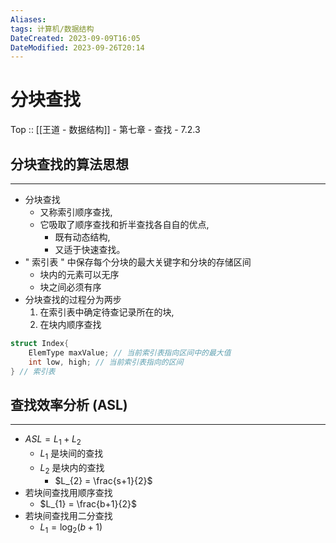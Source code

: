 ```yaml
---
Aliases: 
tags: 计算机/数据结构 
DateCreated: 2023-09-09T16:05
DateModified: 2023-09-26T20:14
---
```

# 分块查找

Top :: [[王道 - 数据结构]] - 第七章 - 查找 - 7.2.3

## 分块查找的算法思想
---
- 分块查找
	- 又称索引顺序查找,
	- 它吸取了顺序查找和折半查找各自自的优点,
		- 既有动态结构,
		- 又适于快速查找。
- " 索引表 " 中保存每个分块的最大关键字和分块的存储区间
	- 块内的元素可以无序
	- 块之间必须有序
- 分块查找的过程分为两步
	1. 在索引表中确定待查记录所在的块,
	2. 在块内顺序查找

```cpp
struct Index{
	ElemType maxValue; // 当前索引表指向区间中的最大值
	int low, high; // 当前索引表指向的区间
} // 索引表
```

## 查找效率分析 (ASL)
---
- $ASL = L_{1}+L_{2}$
	- $L_{1}$ 是块间的查找
	- $L_{2}$ 是块内的查找
		- $L_{2} = \frac{s+1}{2}$
- 若块间查找用顺序查找
	- $L_{1} = \frac{b+1}{2}$
- 若块间查找用二分查找
	- $L_{1} = \log_{2}(b+1)$

